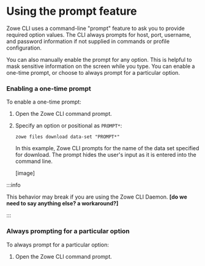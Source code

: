 # Using the prompt feature

Zowe CLI uses a command-line "prompt" feature to ask you to provide required option values. The CLI always prompts for host, port, username, and password information if not supplied in commands or profile configuration.

You can also manually enable the prompt for any option. This is helpful to mask sensitive information on the screen while you type. You can enable a one-time prompt, or choose to always prompt for a particular option.

### Enabling a one-time prompt

To enable a one-time prompt:

1. Open the Zowe CLI command prompt.

2. Specify an option or positional as `PROMPT*`:

    ```
    zowe files download data-set "PROMPT*"
    ```

    In this example, Zowe CLI prompts for the name of the data set specified for download. The prompt hides the user's input as it is entered into the command line.

    [image]

:::info

This behavior may break if you are using the Zowe CLI Daemon. **[do we need to say anything else? a workaround?]**

:::

### Always prompting for a particular option

To always prompt for a particular option:

1. Open the Zowe CLI command prompt.
